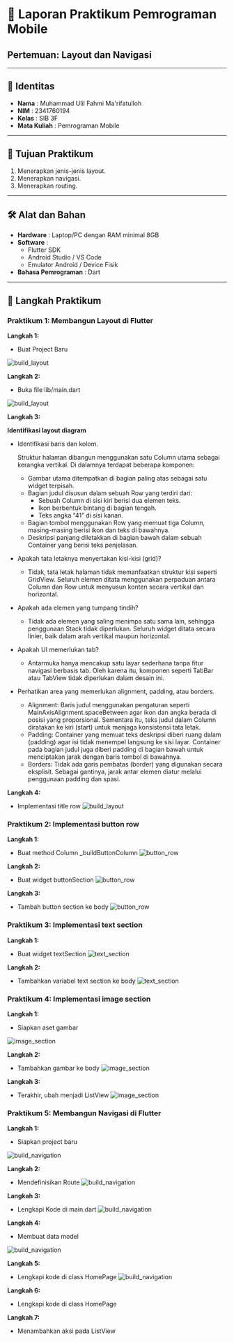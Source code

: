 # 📱 Laporan Praktikum Pemrograman Mobile  
## Pertemuan: Layout dan Navigasi

---

## 👤 Identitas
- **Nama** : Muhammad Ulil Fahmi Ma'rifatulloh  
- **NIM** : 2341760194
- **Kelas** : SIB 3F 
- **Mata Kuliah** : Pemrograman Mobile  

---

## 📖 Tujuan Praktikum
1. Menerapkan jenis-jenis layout.
2. Menerapkan navigasi.
3. Menerapkan routing.   

---

## 🛠️ Alat dan Bahan
- **Hardware** : Laptop/PC dengan RAM minimal 8GB  
- **Software** :
  - Flutter SDK  
  - Android Studio / VS Code  
  - Emulator Android / Device Fisik  
- **Bahasa Pemrograman** : Dart  

---

## 📂 Langkah Praktikum
### Praktikum 1: Membangun Layout di Flutter
**Langkah 1:**
- Buat Project Baru

![build_layout](images/01_01.png)

**Langkah 2:**
- Buka file lib/main.dart

![build_layout](images/01_02.png)

**Langkah 3:**

**Identifikasi layout diagram**
- Identifikasi baris dan kolom.

  Struktur halaman dibangun menggunakan satu Column utama sebagai kerangka vertikal. Di dalamnya terdapat beberapa komponen:
  - Gambar utama ditempatkan di bagian paling atas sebagai satu widget terpisah.
  - Bagian judul disusun dalam sebuah Row yang terdiri dari:
    - Sebuah Column di sisi kiri berisi dua elemen teks.
    - Ikon berbentuk bintang di bagian tengah.
    - Teks angka “41” di sisi kanan.
  - Bagian tombol menggunakan Row yang memuat tiga Column, masing-masing berisi ikon dan teks di bawahnya.
  - Deskripsi panjang diletakkan di bagian bawah dalam sebuah Container yang berisi teks penjelasan.
- Apakah tata letaknya menyertakan kisi-kisi (grid)?
  - Tidak, tata letak halaman tidak memanfaatkan struktur kisi seperti GridView. Seluruh elemen ditata menggunakan perpaduan antara Column dan Row untuk menyusun konten secara vertikal dan horizontal.
- Apakah ada elemen yang tumpang tindih?
  - Tidak ada elemen yang saling menimpa satu sama lain, sehingga penggunaan Stack tidak diperlukan. Seluruh widget ditata secara linier, baik dalam arah vertikal maupun horizontal.
- Apakah UI memerlukan tab?
  - Antarmuka hanya mencakup satu layar sederhana tanpa fitur navigasi berbasis tab. Oleh karena itu, komponen seperti TabBar atau TabView tidak diperlukan dalam desain ini.
- Perhatikan area yang memerlukan alignment, padding, atau borders.
  - Alignment: Baris judul menggunakan pengaturan seperti MainAxisAlignment.spaceBetween agar ikon dan angka berada di posisi yang proporsional. Sementara itu, teks judul dalam Column diratakan ke kiri (start) untuk menjaga konsistensi tata letak.
  - Padding: Container yang memuat teks deskripsi diberi ruang dalam (padding) agar isi tidak menempel langsung ke sisi layar. Container pada bagian judul juga diberi padding di bagian bawah untuk menciptakan jarak dengan baris tombol di bawahnya.
  - Borders: Tidak ada garis pembatas (border) yang digunakan secara eksplisit. Sebagai gantinya, jarak antar elemen diatur melalui penggunaan padding dan spasi.


**Langkah 4:**
- Implementasi title row
![build_layout](images/01_04.png)

### Praktikum 2: Implementasi button row
**Langkah 1:**
- Buat method Column _buildButtonColumn
![button_row](images/02_01.png)

**Langkah 2:**
- Buat widget buttonSection
![button_row](images/02_02.png)

**Langkah 3:**
- Tambah button section ke body
![button_row](images/02_03.png)

### Praktikum 3: Implementasi text section
**Langkah 1:**
- Buat widget textSection
![text_section](images/03_01.png)

**Langkah 2:**
- Tambahkan variabel text section ke body
![text_section](images/03_02.png)

### Praktikum 4: Implementasi image section
**Langkah 1:**
- Siapkan aset gambar

![image_section](images/04_01.png)

**Langkah 2:**
- Tambahkan gambar ke body
![image_section](images/04_02.png)

**Langkah 3:**
- Terakhir, ubah menjadi ListView
![image_section](images/04_03.gif)

### Praktikum 5: Membangun Navigasi di Flutter  
**Langkah 1:**
- Siapkan project baru

![build_navigation](images/05_01.png)

**Langkah 2:**
- Mendefinisikan Route
![build_navigation](images/05_02.png)

**Langkah 3:**
- Lengkapi Kode di main.dart
![build_navigation](images/05_03.png)

**Langkah 4:**
- Membuat data model

![build_navigation](images/05_04.png)

**Langkah 5:**
- Lengkapi kode di class HomePage
![build_navigation](images/05_05.png)

**Langkah 6:**
- Lengkapi kode di class HomePage

**Langkah 7:**
- Menambahkan aksi pada ListView



